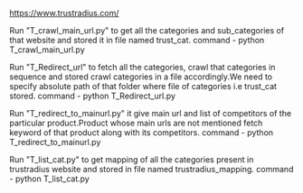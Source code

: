 https://www.trustradius.com/

Run "T_crawl_main_url.py" to get all the categories and sub_categories of that website and stored it in file named trust_cat.
command - python T_crawl_main_url.py

Run "T_Redirect_url" to fetch all the categories, crawl that categories in sequence and stored crawl categories in a file accordingly.We need to specify absolute path of that folder where file of categories i.e trust_cat stored.
command - python T_Redirect_url.py

Run "T_redirect_to_mainurl.py" it give main url and list of competitors of the particular product.Product whose main urls are not mentioned fetch keyword of that product along with its competitors.
command - python T_redirect_to_mainurl.py

Run "T_list_cat.py" to get mapping of all the categories present in trustradius website and stored in file named trustradius_mapping.
command - python T_list_cat.py

